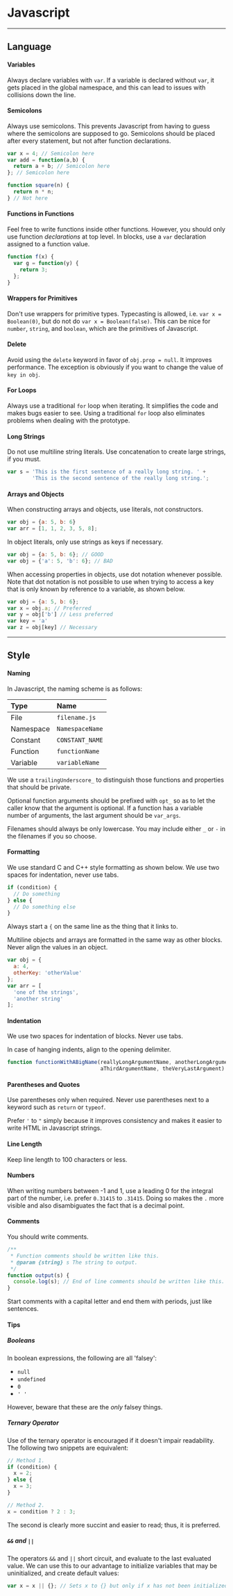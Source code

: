 Javascript
==========

------------------------

Language
--------

#### Variables
Always declare variables with `var`. If a variable is declared without `var`, it gets placed in the global namespace, and this can lead to issues with collisions down the line.

#### Semicolons
Always use semicolons. This prevents Javascript from having to guess where the semicolons are supposed to go.
Semicolons should be placed after every statement, but not after function declarations.
```javascript
var x = 4; // Semicolon here
var add = function(a,b) {
  return a + b; // Semicolon here
}; // Semicolon here

function square(n) {
  return n * n;
} // Not here
```

#### Functions in Functions
Feel free to write functions inside other functions. However, you should only use function *declarations* at top level.
In blocks, use a `var` declaration assigned to a function value.
```javascript
function f(x) {
  var g = function(y) {
    return 3;
  };
}
```

#### Wrappers for Primitives
Don't use wrappers for primitive types. Typecasting is allowed, i.e. `var x = Boolean(0)`, but do not do `var x = Boolean(false)`.
This can be nice for `number`, `string`, and `boolean`, which are the primitives of Javascript.

#### Delete
Avoid using the `delete` keyword in favor of `obj.prop = null`. It improves performance. The exception is obviously if you want to change the value of `key in obj`.

#### For Loops
Always use a traditional `for` loop when iterating. It simplifies the code and makes bugs easier to see.
Using a traditional `for` loop also eliminates problems when dealing with the prototype.

#### Long Strings
Do not use multiline string literals. Use concatenation to create large strings, if you must.
```javascript
var s = 'This is the first sentence of a really long string. ' +
        'This is the second sentence of the really long string.';
```

#### Arrays and Objects
When constructing arrays and objects, use literals, not constructors.
```javascript
var obj = {a: 5, b: 6}
var arr = [1, 1, 2, 3, 5, 8];
```
In object literals, only use strings as keys if necessary.
```javascript
var obj = {a: 5, b: 6}; // GOOD
var obj = {'a': 5, 'b': 6}; // BAD
```
When accessing properties in objects, use dot notation whenever possible. Note that dot notation is not possible to use when trying to access a key that is only known by reference to a variable, as shown below.
```javascript
var obj = {a: 5, b: 6};
var x = obj.a; // Preferred
var y = obj['b'] // Less preferred
var key = 'a'
var z = obj[key] // Necessary
```

------------------------

Style
------

#### Naming
In Javascript, the naming scheme is as follows:

Type | Name
:----- | :-----
File | `filename.js`
Namespace | `NamespaceName`
Constant | `CONSTANT_NAME`
Function | `functionName`
Variable | `variableName`

We use a `trailingUnderscore_` to distinguish those functions and properties that should be private.

Optional function arguments should be prefixed with `opt_` so as to let the caller know that the argument is optional. If a function has a variable number of arguments, the last argument should be `var_args`.

Filenames should always be only lowercase. You may include either `_` or `-` in the filenames if you so choose.

#### Formatting
We use standard C and C++ style formatting as shown below. We use two spaces for indentation, never use tabs.
```javascript
if (condition) {
  // Do something
} else {
  // Do something else
}
```
Always start a `{` on the same line as the thing that it links to.

Multiline objects and arrays are formatted in the same way as other blocks. Never align the values in an object.
```javascript
var obj = {
  a: 4,
  otherKey: 'otherValue'
};
var arr = [
  'one of the strings',
  'another string'
];
```

#### Indentation
We use two spaces for indentation of blocks. Never use tabs.

In case of hanging indents, align to the opening delimiter.
```javascript
function functionWithABigName(reallyLongArgumentName, anotherLongArgumentNameAgain,
                              aThirdArgumentName, theVeryLastArgument) {
```

#### Parentheses and Quotes
Use parentheses only when required. Never use parentheses next to a keyword such as `return` or `typeof`.

Prefer `'` to `"` simply because it improves consistency and makes it easier to write HTML in Javascript strings.

#### Line Length
Keep line length to 100 characters or less.

#### Numbers
When writing numbers between -1 and 1, use a leading 0 for the integral part of the number, i.e. prefer `0.31415` to `.31415`. Doing so makes the `.` more visible and also disambiguates the fact that is a decimal point.

#### Comments
You should write comments.
```javascript
/**
 * Function comments should be written like this.
 * @param {string} s The string to output.
 */
function output(s) {
  console.log(s); // End of line comments should be written like this.
}
```
Start comments with a capital letter and end them with periods, just like sentences.

#### Tips
##### Booleans
In boolean expressions, the following are all 'falsey':

- `null`
- `undefined`
- `0`
- `' '`

However, beware that these are the *only* falsey things.
##### Ternary Operator
Use of the ternary operator is encouraged if it doesn't impair readability. The following two snippets are equivalent:
```javascript
// Method 1.
if (condition) {
  x = 2;
} else {
  x = 3;
}

// Method 2.
x = condition ? 2 : 3;
```
The second is clearly more succint and easier to read; thus, it is preferred.

##### `&&` and `||`
The operators `&&` and `||` short circuit, and evaluate to the last evaluated value.
We can use this to our advantage to initialize variables that may be uninitialized, and create default values:
```javascript
var x = x || {}; // Sets x to {} but only if x has not been initialized yet.
```

